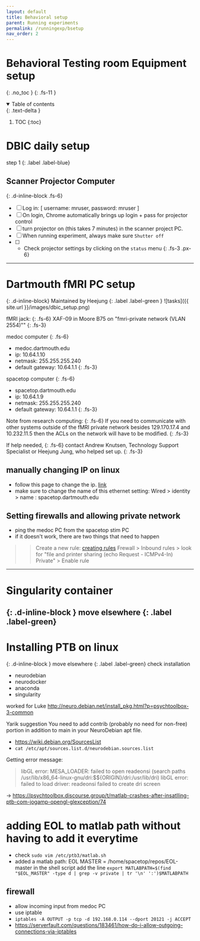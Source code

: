```yaml
---
layout: default
title: Behavioral setup
parent: Running experiments
permalink: /runningexp/bsetup
nav_order: 2
---
```


# Behavioral Testing room Equipment setup
{: .no_toc }
{: .fs-11 }


<!-- ## Table of contents
{: .no_toc .text-delta } -->

<details open markdown="block">
  <summary>
    Table of contents
  </summary>
  {: .text-delta }

1. TOC
{:toc}
</details>

# DBIC daily setup



step 1
{: .label .label-blue}
## Scanner Projector Computer
{: .d-inline-block .fs-6}

* [ ] Log in: [ username: mruser, password: mruser ]
* [ ] On login, Chrome automatically brings up login + pass for projector control
* [ ] turn projector on (this takes 7 minutes) in the scanner project PC.
* [ ] When running experiment, always make sure `Shutter off`
* [ ] + Check projector settings by clicking on the `status` menu
{: .fs-3 .px-6}


---

# Dartmouth fMRI PC setup
{: .d-inline-block}
Maintained by Heejung
{: .label .label-green }
![tasks]({{ site.url }}/images/dbic_setup.png)

fMRI jack:
{: .fs-6}
XAF-09 in Moore B75 on "fmri-private network (VLAN 2554)""
{: .fs-3}

medoc computer
{: .fs-6}
* medoc.dartmouth.edu
* ip: 10.64.1.10
* netmask: 255.255.255.240
* default gateway: 10.64.1.1
{: .fs-3}

spacetop computer
{: .fs-6}
* spacetop.dartmouth.edu
* ip: 10.64.1.9
* netmask: 255.255.255.240
* default gateway: 10.64.1.1
{: .fs-3}

Note from research computing:
{: .fs-6}
If you need to communicate with other systems outside of the fMRI private network besides 129.170.17.4 and 10.232.11.5 then the ACLs on the network will have to be modified.
{: .fs-3}

If help needed,
{: .fs-6}
contact Andrew Knutsen, Technology Support Specialist
or Heejung Jung, who helped set up.
{: .fs-3}

## manually changing IP on linux
* follow this page to change the ip. [link](https://www.linuxtechi.com/assign-static-ip-address-ubuntu-20-04-lts/#:~:text=Configuring%20a%20static%20ip%20address,and%20then%20choose%20wired%20settings.&text=In%20the%20next%20window%2C%20Choose,gateway%20and%20DNS%20Server%20IP.)
* make sure to change the name of this ethernet setting:
Wired > identity > name : spacetop.dartmouth.edu

## Setting firewalls and allowing private network
* ping the medoc PC from the spacetop stim PC
* if it doesn't work, there are two things that need to happen
>> Create a new rule:
[creating rules](https://www.howtogeek.com/112564/how-to-create-advanced-firewall-rules-in-the-windows-firewall/)
>> Frewall > Inbound rules > look for "file and printer sharing (echo Request - ICMPv4-In) Private" > Enable rule
---

# Singularity container
{: .d-inline-block }
move elsewhere
{: .label .label-green}
---

# Installing PTB on linux
{: .d-inline-block }
move elsewhere
{: .label .label-green}
check installation
* neurodebian
* neurodocker
* anaconda
* singularity


worked for Luke
 http://neuro.debian.net/install_pkg.html?p=psychtoolbox-3-common

 Yarik suggestion
 You need to add contrib (probably no need for non-free) portion in addition to main in your NeuroDebian apt file.
* https://wiki.debian.org/SourcesList
* `cat /etc/apt/sources.list.d/neurodebian.sources.list`


Getting error message:
> libGL error: MESA_LOADER: failed to open readeonsi (search paths /usr/lib/x86_64-linux-gnu/dri:\$${ORIGIN}/dri:/usr/lib/dri)
libGL error: failed to load driver: readeonsi
failed to create dri screen

-> https://psychtoolbox.discourse.group/t/matlab-crashes-after-insatlling-ptb-com-jogamp-opengl-glexception/74

# adding EOL to matlab path without having to add it everytime
* check `sudo vim /etc/ptb3/matlab.sh`
* added a matlab path:
EOL MASTER = /home/spacetop/repos/EOL-master
in the shell script
add the line ```export MATLABPATH=$(find "$EOL_MASTER" -type d | grep -v private | tr '\n' ':')$MATLABPATH```

## firewall
* allow incoming input from medoc PC
* use iptable
* ```iptables -A OUTPUT -p tcp -d 192.168.0.114 --dport 20121 -j ACCEPT```
* https://serverfault.com/questions/183461/how-do-i-allow-outgoing-connections-via-iptables
